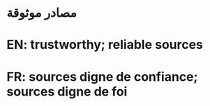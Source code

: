 # مصادر موثوقة

# EN: trustworthy;  reliable sources

# FR: sources digne de confiance; sources digne de foi
